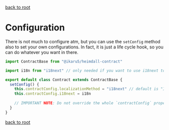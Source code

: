 [back to root](../README.md#Documentation)

# Configuration

There is not much to configure atm, but you can use the `setConfig` method also to set your own configurations.
In fact, it is just a life cycle hook, so you can do whatever you want in there.

```Javascript
import ContractBase from "@ikaru5/heimdall-contract"

import i18n from "i18next" // only needed if you want to use i18next to localize your validation messages

export default class Contract extends ContractBase {
  setConfig() {
    this.contractConfig.localizationMethod = "i18next" // default is "Internal"
    this.contractConfig.i18next = i18n
    
    // IMPORTANT NOTE: Do not override the whole `contractConfig` property since it also used internally!
  }
}
```

[back to root](../README.md#Documentation)